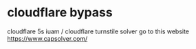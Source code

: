 # cloudflare bypass
 
cloudflare 5s iuam / cloudflare turnstile solver  go to this website https://www.capsolver.com/



 
 
 


